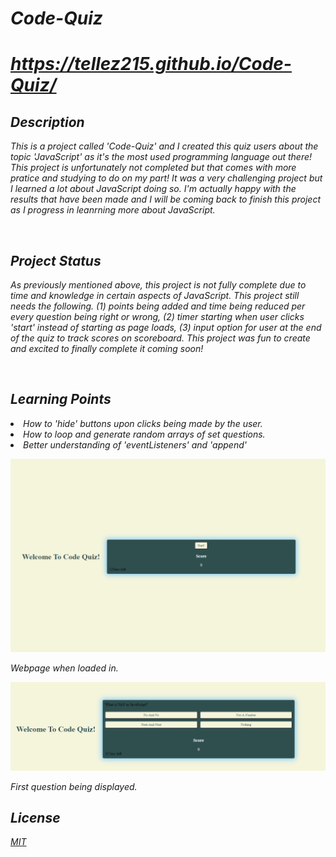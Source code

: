 # <em> Code-Quiz <em>
# https://tellez215.github.io/Code-Quiz/
## Description
This is a project called 'Code-Quiz' and I created this quiz users about the topic 'JavaScript' as it's the most used programming language out there! This project is unfortunately not completed but that comes with more pratice and studying to do on my part! It was a very challenging project but I learned a lot about JavaScript doing so. I'm actually happy with the results that have been made and I will be coming back to finish this project as I progress in leanrning more about JavaScript.

<br>

## <em> Project Status
As previously mentioned above, this project is not fully complete due to time and knowledge in certain aspects of JavaScript. This project still needs the following. (1) points being added and time being reduced per every question being right or wrong, (2) timer starting when user clicks 'start' instead of starting as page loads, 
(3) input option for user at the end of the quiz to track scores on scoreboard. This project was fun to create and excited to finally complete it coming soon!



<br>

## <em> Learning Points
<li> How to 'hide' buttons upon clicks being made by the user.

<li> How to loop and generate random arrays of set questions.

<li> Better understanding of 'eventListeners' and 'append'

<br>

![contact](./assests/pics/main.png "Project when loaded")
<p> Webpage when loaded in.

![contact](./assests/pics/main2.png "Projects first question")
<p> First question being displayed. 

<br>


## <em> License <em>
[MIT](./license.md)
